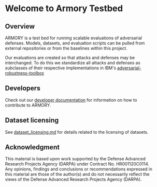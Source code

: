 # Welcome to Armory Testbed

## Overview

ARMORY is a test bed for running scalable evaluations of adversarial defenses.
Models, datasets, and evaluation scripts can be pulled from external
repositories or from the baselines within this project.

Our evaluations are created so that attacks and defenses may be
interchanged. To do this we standardize all attacks and defenses as subclasses of
their respective implementations in IBM's [adversarial-robustness-toolbox](https://github.com/IBM/adversarial-robustness-toolbox)

## Developers
Check out our [developer documentation](developers/README.md) for information on how to contribute to ARMORY.

## Dataset licensing
See [dataset_licensing.md](dataset_licensing.md) for details related to the licensing of datasets.

## Acknowledgment
This material is  based upon work supported by the Defense Advanced Research Projects
Agency  (DARPA) under Contract No. HR001120C0114. Any opinions, findings and
conclusions or recommendations expressed in this material are those of the author(s)
and do not necessarily reflect the views of the Defense Advanced Research Projects
Agency (DARPA).
